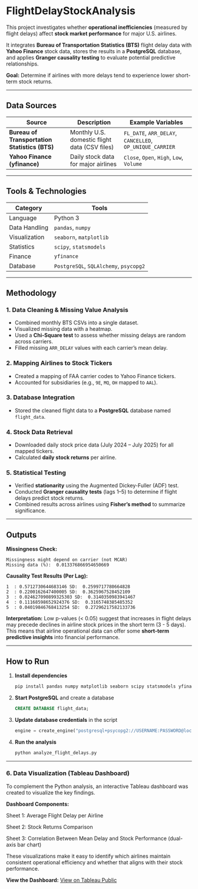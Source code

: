 # FlightDelayStockAnalysis
This project investigates whether **operational inefficiencies** (measured by flight delays) affect **stock market performance** for major U.S. airlines.

It integrates **Bureau of Transportation Statistics (BTS)** flight delay data with **Yahoo Finance** stock data, stores the results in a **PostgreSQL** database, and applies **Granger causality testing** to evaluate potential predictive relationships.

**Goal:** Determine if airlines with more delays tend to experience lower short-term stock returns.

---

## Data Sources

| Source                                        | Description                                   | Example Variables                                        |
| --------------------------------------------- | --------------------------------------------- | -------------------------------------------------------- |
| **Bureau of Transportation Statistics (BTS)** | Monthly U.S. domestic flight data (CSV files) | `FL_DATE`, `ARR_DELAY`, `CANCELLED`, `OP_UNIQUE_CARRIER` |
| **Yahoo Finance (yfinance)**                  | Daily stock data for major airlines           | `Close`, `Open`, `High`, `Low`, `Volume`                 |

---

## Tools & Technologies

| Category      | Tools                                  |
| ------------- | -------------------------------------- |
| Language      | Python 3                               |
| Data Handling | `pandas`, `numpy`                      |
| Visualization | `seaborn`, `matplotlib`                |
| Statistics    | `scipy`, `statsmodels`                 |
| Finance       | `yfinance`                             |
| Database      | `PostgreSQL`, `SQLAlchemy`, `psycopg2` |

---

## Methodology

### 1. Data Cleaning & Missing Value Analysis

* Combined monthly BTS CSVs into a single dataset.
* Visualized missing data with a heatmap.
* Used a **Chi-Square test** to assess whether missing delays are random across carriers.
* Filled missing `ARR_DELAY` values with each carrier’s mean delay.

### 2. Mapping Airlines to Stock Tickers

* Created a mapping of FAA carrier codes to Yahoo Finance tickers.
* Accounted for subsidiaries (e.g., `9E`, `MQ`, `OH` mapped to `AAL`).

### 3. Database Integration

* Stored the cleaned flight data to a **PostgreSQL** database named `flight_data`.

### 4. Stock Data Retrieval

* Downloaded daily stock price data (July 2024 – July 2025) for all mapped tickers.
* Calculated **daily stock returns** per airline.

### 5. Statistical Testing

* Verified **stationarity** using the Augmented Dickey-Fuller (ADF) test.
* Conducted **Granger causality tests** (lags 1–5) to determine if flight delays predict stock returns.
* Combined results across airlines using **Fisher’s method** to summarize significance.

---

## Outputs

**Missingness Check:**

```
Missingness might depend on carrier (not MCAR)
Missing data (%):  0.013376866954650669
```

**Causality Test Results (Per Lag):**

```
1  : 0.5712730644683146 SD:  0.2599717780664828
2  : 0.2200162647400005 SD:  0.3625967528452109
3  : 0.024627090899325303 SD:  0.3140350983941467
4  : 0.11168598652924376 SD:  0.3165748385485352
5  : 0.04019846768413254 SD:  0.27296217582133736
```

**Interpretation:**
Low p-values (< 0.05) suggest that increases in flight delays may precede declines in airline stock prices in the short term (3 - 5 days). This means that airline operational data can offer some **short-term predictive insights** into financial performance.

---

## How to Run

1. **Install dependencies**

   ```bash
   pip install pandas numpy matplotlib seaborn scipy statsmodels yfinance sqlalchemy psycopg2
   ```

2. **Start PostgreSQL** and create a database

   ```sql
   CREATE DATABASE flight_data;
   ```

3. **Update database credentials** in the script

   ```python
   engine = create_engine("postgresql+psycopg2://USERNAME:PASSWORD@localhost:5432/flight_data")
   ```

4. **Run the analysis**

   ```bash
   python analyze_flight_delays.py
   ```

---

### 6. Data Visualization (Tableau Dashboard)

To complement the Python analysis, an interactive Tableau dashboard was created to visualize the key findings.

**Dashboard Components:**

Sheet 1: Average Flight Delay per Airline

Sheet 2: Stock Returns Comparison

Sheet 3: Correlation Between Mean Delay and Stock Performance (dual-axis bar chart)

These visualizations make it easy to identify which airlines maintain consistent operational efficiency and whether that aligns with their stock performance.

**View the Dashboard:**
[View on Tableau Public]([https://public.tableau.com/views/FlightDelaysandStockReturns/Dashboard1](https://public.tableau.com/app/profile/aniket.singh2267/viz/FlightDelayStockReturnAnalysis/Dashboard1?publish=yes&showOnboarding=true))
